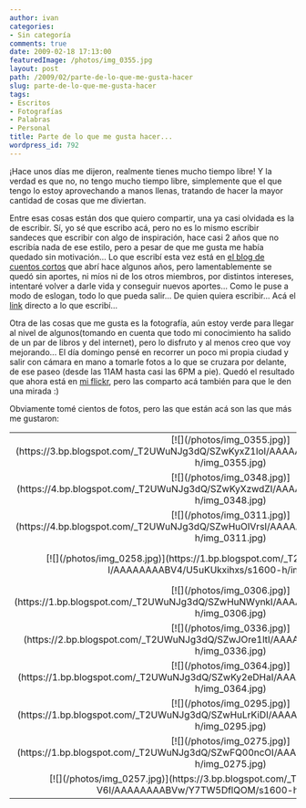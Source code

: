 ```yaml
---
author: ivan
categories:
- Sin categoría
comments: true
date: 2009-02-18 17:13:00
featuredImage: /photos/img_0355.jpg
layout: post
path: /2009/02/parte-de-lo-que-me-gusta-hacer
slug: parte-de-lo-que-me-gusta-hacer
tags:
- Escritos
- Fotografías
- Palabras
- Personal
title: Parte de lo que me gusta hacer...
wordpress_id: 792
---
```


¡Hace unos días me dijeron, realmente tienes mucho tiempo libre! Y la verdad es que no, no tengo mucho tiempo libre, simplemente que el que tengo lo estoy aprovechando a manos llenas, tratando de hacer la mayor cantidad de cosas que me diviertan.

Entre esas cosas están dos que quiero compartir, una ya casi olvidada es la de escribir. Sí, yo sé que escribo acá, pero no es lo mismo escribir sandeces que escribir con algo de inspiración, hace casi 2 años que no escribía nada de ese estilo, pero a pesar de que me gusta me había quedado sin motivación... Lo que escribí esta vez está en [el blog de cuentos cortos](https://minicuentos.blogspot.com/) que abrí hace algunos años, pero lamentablemente se quedó sin aportes, ni míos ni de los otros miembros, por distintos intereses, intentaré volver a darle vida y conseguir nuevos aportes... Como le puse a modo de eslogan, todo lo que pueda salir... De quien quiera escribir... Acá el [link](https://minicuentos.blogspot.com/2009/02/eres-tu.html) directo a lo que escribí...

Otra de las cosas que me gusta es la fotografía, aún estoy verde para llegar al nivel de algunos(tomando en cuenta que todo mi conocimiento ha salido de un par de libros y del internet), pero lo disfruto y al menos creo que voy mejorando... El día domingo pensé en recorrer un poco mi propia ciudad y salir con cámara en mano a tomarle fotos a lo que se cruzara por delante, de ese paseo (desde las 11AM hasta casi las 6PM a pie). Quedó el resultado que ahora está en [mi flickr](https://www.flickr.com/photos/ivangabriel/), pero las comparto acá también para que le den una mirada :)

Obviamente tomé cientos de fotos, pero las que están acá son las que más me gustaron:

<table width="100%" style="text-align: center; vertical-align: middle;" >
<tbody >
<tr >

<td >
[![](/photos/img_0355.jpg)](https://3.bp.blogspot.com/_T2UWuNJg3dQ/SZwKyxZ1loI/AAAAAAAABX4/KwUw08s816s/s1600-h/img_0355.jpg)

</td>

<td >
[![](/photos/img_0349.jpg)](https://1.bp.blogspot.com/_T2UWuNJg3dQ/SZwKyjKkdDI/AAAAAAAABXw/0RaePqy2CTI/s1600-h/img_0349.jpg)

</td>
</tr>
<tr >

<td >
[![](/photos/img_0348.jpg)](https://4.bp.blogspot.com/_T2UWuNJg3dQ/SZwKyXzwdZI/AAAAAAAABXo/IQLPCa_fMT0/s1600-h/img_0348.jpg)

</td>

<td >
[![](/photos/img_0345.jpg)](https://1.bp.blogspot.com/_T2UWuNJg3dQ/SZwJO7KXTEI/AAAAAAAABXg/Prng2Ymluf8/s1600-h/img_0345.jpg)

</td>
</tr>
<tr >

<td >
[![](/photos/img_0311.jpg)](https://4.bp.blogspot.com/_T2UWuNJg3dQ/SZwHuOIVrsI/AAAAAAAABWo/i3M9orKJEwM/s1600-h/img_0311.jpg)

</td>

<td >
[![](/photos/img_0315.jpg)](https://2.bp.blogspot.com/_T2UWuNJg3dQ/SZwHucFWv0I/AAAAAAAABWw/WyC5yjk9nbQ/s1600-h/img_0315.jpg)

</td>
</tr>
<tr >

<td >
[![](/photos/img_0258.jpg)](https://1.bp.blogspot.com/_T2UWuNJg3dQ/SZwFQoeIp-I/AAAAAAAABV4/U5uKUkxihxs/s1600-h/img_0258.jpg)

</td>

<td >
[![](/photos/img_0342.jpg)](https://3.bp.blogspot.com/_T2UWuNJg3dQ/SZwJOzalr9I/AAAAAAAABXY/McBLpxz0jiI/s1600-h/img_0342.jpg)

</td>
</tr>
<tr >

<td >
[![](/photos/img_0306.jpg)](https://1.bp.blogspot.com/_T2UWuNJg3dQ/SZwHuNWynkI/AAAAAAAABWg/YsLSIHgvZK8/s1600-h/img_0306.jpg)

</td>

<td >
[![](/photos/img_0338.jpg)](https://2.bp.blogspot.com/_T2UWuNJg3dQ/SZwJO5os0OI/AAAAAAAABXQ/5yx-3Nr83LI/s1600-h/img_0338.jpg)

</td>
</tr>
<tr >

<td >
[![](/photos/img_0336.jpg)](https://2.bp.blogspot.com/_T2UWuNJg3dQ/SZwJOre1ltI/AAAAAAAABXI/3IUJYMYajvo/s1600-h/img_0336.jpg)

</td>

<td >
[![](/photos/img_0331.jpg)](https://4.bp.blogspot.com/_T2UWuNJg3dQ/SZwJObdcMlI/AAAAAAAABXA/jKD6ZI3XedY/s1600-h/img_0331.jpg)

</td>
</tr>
<tr >

<td >
[![](/photos/img_0364.jpg)](https://1.bp.blogspot.com/_T2UWuNJg3dQ/SZwKy2eDHaI/AAAAAAAABYA/IKomBqrY9RI/s1600-h/img_0364.jpg)

</td>

<td >
[![](/photos/img_0320.jpg)](https://1.bp.blogspot.com/_T2UWuNJg3dQ/SZwHuVHNQHI/AAAAAAAABW4/bL-w-Gkfvwk/s1600-h/img_0320.jpg)

</td>
</tr>
<tr >

<td >
[![](/photos/img_0295.jpg)](https://1.bp.blogspot.com/_T2UWuNJg3dQ/SZwHuLrKiDI/AAAAAAAABWY/OhaCfOhqlP4/s1600-h/img_0295.jpg)

</td>

<td >
[![](/photos/img_0293-Modificada.jpg)](https://2.bp.blogspot.com/_T2UWuNJg3dQ/SZwFRAbX4hI/AAAAAAAABWQ/wW2sfUc8MCQ/s1600-h/img_0293+%28Modificada%29.jpg)

</td>
</tr>
<tr >

<td >
[![](/photos/img_0275.jpg)](https://1.bp.blogspot.com/_T2UWuNJg3dQ/SZwFQ00ncOI/AAAAAAAABWI/DfxdgFaSndk/s1600-h/img_0275.jpg)

</td>

<td >
[![](/photos/img_0264.jpg)](https://3.bp.blogspot.com/_T2UWuNJg3dQ/SZwFQ38VoVI/AAAAAAAABWA/7XN6R94ojHc/s1600-h/img_0264.jpg)

</td>
</tr>
<tr >

<td >
[![](/photos/img_0257.jpg)](https://3.bp.blogspot.com/_T2UWuNJg3dQ/SZwFQhH-V6I/AAAAAAAABVw/Y7TW5DflQOM/s1600-h/img_0257.jpg)

</td>

<td >

</td>
</tr>

</tbody></table>